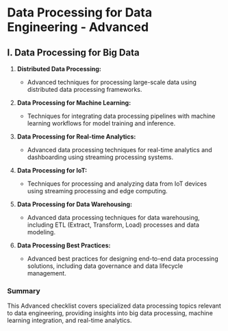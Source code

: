 # Data Processing for Data Engineering - Advanced

## I. Data Processing for Big Data

1. **Distributed Data Processing:** 
   - Advanced techniques for processing large-scale data using distributed data processing frameworks.

2. **Data Processing for Machine Learning:** 
   - Techniques for integrating data processing pipelines with machine learning workflows for model training and inference.

3. **Data Processing for Real-time Analytics:** 
   - Advanced data processing techniques for real-time analytics and dashboarding using streaming processing systems.

4. **Data Processing for IoT:** 
   - Techniques for processing and analyzing data from IoT devices using streaming processing and edge computing.

5. **Data Processing for Data Warehousing:** 
   - Advanced data processing techniques for data warehousing, including ETL (Extract, Transform, Load) processes and data modeling.

6. **Data Processing Best Practices:** 
   - Advanced best practices for designing end-to-end data processing solutions, including data governance and data lifecycle management.

### Summary

This Advanced checklist covers specialized data processing topics relevant to data engineering, providing insights into big data processing, machine learning integration, and real-time analytics.
